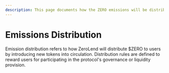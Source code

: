 ```yaml
---
description: This page documents how the ZERO emissions will be distributed over time
---
```


# Emissions Distribution

Emission distribution refers to how ZeroLend will distribute $ZERO to users by introducing new tokens into circulation. Distribution rules are defined to reward users for participating in the protocol's governance or liquidity provision.

